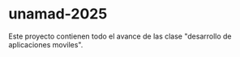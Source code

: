 # unamad-2025
Este proyecto contienen todo el avance de las clase "desarrollo de aplicaciones moviles".
